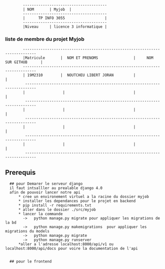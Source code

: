             --------------------------------------
            | NOM       | Myjob  |           
            --------------------------------------
            |      TP INFO 3055                  |
            --------------------------------------
            |Niveau     | licence 3 informatique |
### liste de membre du projet Myjob
            ----------------------------------------------------------------------------
            |Matricule       |  NOM ET PRENOMS                |     NOM SUR GITHUB      |
            ----------------------------------------------------------------------------
            | 19M2310        |  NOUTCHEU LIBERT JORAN         |                         |
             ---------------------------------------------------------------------------
            |                 |                               |                        |
             ---------------------------------------------------------------------------
            |                 |                               |                        |
             ---------------------------------------------------------------------------
            |                 |                               |                        |                       
             ---------------------------------------------------------------------------
            |                 |                               |                        |                       
             ---------------------------------------------------------------------------
             
## Prerequis
      ## pour Demarer le serveur django
      il faut intsalller au prealable django 4.0
      afin de pouvoir lancer notre api 
          * cree un environement virtuel a la racine du dossier myjob 
          * installer les dependances pour le projet en backend
          * pip install -r requirements.txt
          * aller dans le dossier ./src/myjob 
          * lancer la commande 
            ->   python manage.py migrate pour appliquer les migrations de la bd 
            ->   python manage.py makemigrations  pour appliquer les migrations du models
            ->   python manage.py migrate 
            ->   python manage.py runserver 
          *aller a l'adresse localhost:8000/api/v1 ou localhost:8000/api/docs pour voire la documentation de l'api 
              

      ## pour le frontend 

